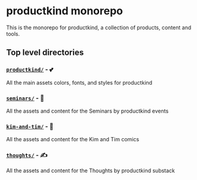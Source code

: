 # productkind monorepo

This is the monorepo for productkind, a collection of products, content and tools.

## Top level directories

### [`productkind/`](productkind/) - 💕

All the main assets colors, fonts, and styles for productkind

### [`seminars/`](seminars/) - 🧠

All the assets and content for the Seminars by productkind events

### [`kim-and-tim/`](kim-and-tim/) - 🦦

All the assets and content for the Kim and Tim comics

### [`thoughts/`](thoughts/) - ✍

All the assets and content for the Thoughts by productkind substack
